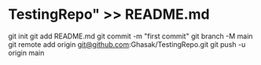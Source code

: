 # TestingRepo" >> README.md
git init
git add README.md
git commit -m "first commit"
git branch -M main
git remote add origin git@github.com:Ghasak/TestingRepo.git
git push -u origin main
